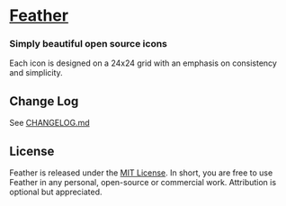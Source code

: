 [Feather](https://colebemis.github.io/feather)
===

### Simply beautiful open source icons

Each icon is designed on a 24x24 grid with an emphasis on consistency and simplicity.

Change Log
---

See [CHANGELOG.md](https://github.com/colebemis/feather/blob/gh-pages/CHANGELOG.md)

License
---

Feather is released under the [MIT License](http://opensource.org/licenses/MIT). In short, you are free to use Feather in any personal, open-source or commercial work. Attribution is optional but appreciated.
